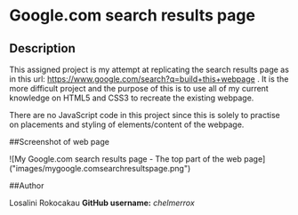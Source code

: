 # Google.com search results page 

## Description

This assigned project is my attempt at replicating the search results page as in this url: https://www.google.com/search?q=build+this+webpage . It is the more difficult project and the purpose of this is to use all of my current knowledge on HTML5 and CSS3 to recreate the existing webpage.

There are no JavaScript code in this project since this is solely to practise on placements and styling of elements/content of the webpage.

##Screenshot of web page

![My Google.com search results page - The top part of the web page] ("images/mygoogle.comsearchresultspage.png")

##Author

Losalini Rokocakau **GitHub username:** *chelmerrox*